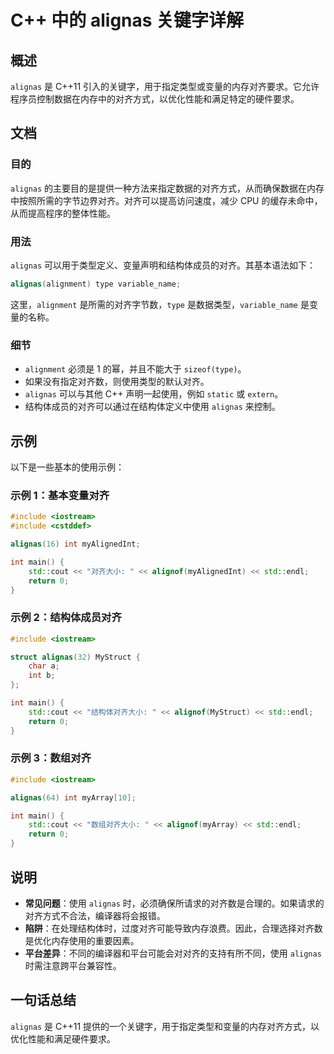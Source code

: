 <!--
Meta Description: # C++ 中的 alignas 关键字详解 ## 概述 `alignas` 是 C++11 引入的关键字，用于指定类型或变量的内存对齐要求。它允许程序员控制数据在内存中的对齐方式，以优化性能和满足特定的硬件要求。 ## 文档 ### 目的 `alignas` 的主要目的是提供一种方法来指定数据的对...
Meta Keywords: alignas, int, std, cpp, include
-->

# C++ 中的 alignas 关键字详解

## 概述
`alignas` 是 C++11 引入的关键字，用于指定类型或变量的内存对齐要求。它允许程序员控制数据在内存中的对齐方式，以优化性能和满足特定的硬件要求。

## 文档
### 目的
`alignas` 的主要目的是提供一种方法来指定数据的对齐方式，从而确保数据在内存中按照所需的字节边界对齐。对齐可以提高访问速度，减少 CPU 的缓存未命中，从而提高程序的整体性能。

### 用法
`alignas` 可以用于类型定义、变量声明和结构体成员的对齐。其基本语法如下：

```cpp
alignas(alignment) type variable_name;
```

这里，`alignment` 是所需的对齐字节数，`type` 是数据类型，`variable_name` 是变量的名称。

### 细节
- `alignment` 必须是 1 的幂，并且不能大于 `sizeof(type)`。
- 如果没有指定对齐数，则使用类型的默认对齐。
- `alignas` 可以与其他 C++ 声明一起使用，例如 `static` 或 `extern`。
- 结构体成员的对齐可以通过在结构体定义中使用 `alignas` 来控制。

## 示例
以下是一些基本的使用示例：

### 示例 1：基本变量对齐
```cpp
#include <iostream>
#include <cstddef>

alignas(16) int myAlignedInt;

int main() {
    std::cout << "对齐大小: " << alignof(myAlignedInt) << std::endl;
    return 0;
}
```

### 示例 2：结构体成员对齐
```cpp
#include <iostream>

struct alignas(32) MyStruct {
    char a;
    int b;
};

int main() {
    std::cout << "结构体对齐大小: " << alignof(MyStruct) << std::endl;
    return 0;
}
```

### 示例 3：数组对齐
```cpp
#include <iostream>

alignas(64) int myArray[10];

int main() {
    std::cout << "数组对齐大小: " << alignof(myArray) << std::endl;
    return 0;
}
```

## 说明
- **常见问题**：使用 `alignas` 时，必须确保所请求的对齐数是合理的。如果请求的对齐方式不合法，编译器将会报错。
- **陷阱**：在处理结构体时，过度对齐可能导致内存浪费。因此，合理选择对齐数是优化内存使用的重要因素。
- **平台差异**：不同的编译器和平台可能会对对齐的支持有所不同，使用 `alignas` 时需注意跨平台兼容性。

## 一句话总结
`alignas` 是 C++11 提供的一个关键字，用于指定类型和变量的内存对齐方式，以优化性能和满足硬件要求。